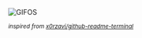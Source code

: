 <div align="justify">
<picture>
    <source media="(prefers-color-scheme: dark)" srcset="https://i.ibb.co/RGtV13GL/output-gif.gif">
    <source media="(prefers-color-scheme: light)" srcset="https://i.ibb.co/RGtV13GL/output-gif.gif">
    <img alt="GIFOS" src="https://i.ibb.co/RGtV13GL/output-gif.gif">
</picture>

<sub><i>inspired from [x0rzavi/github-readme-terminal](https://github.com/x0rzavi/github-readme-terminal)</i></sub>

</div>

<!-- Image deletion URL: https://ibb.co/BHvSmyH8/29e5908fee86c54a2687dcabd208aaeb -->